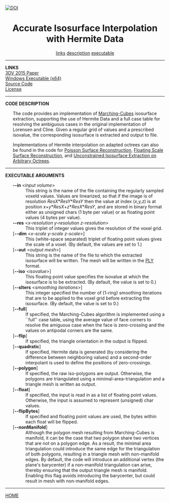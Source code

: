 [![DOI](https://zenodo.org/badge/620314215.svg)](https://zenodo.org/badge/latestdoi/620314215)
<CENTER><H1>Accurate Isosurface Interpolation with Hermite Data</A></H1></CENTER>
<CENTER>
<A HREF="#LINKS">links</A>
<A HREF="#DESCRIPTION">description</A>
<A HREF="#EXECUTABLE">executable</A>
</CENTER>
<HR>
<A NAME="LINKS"><B>LINKS</B></A><br>
<A href="http://www.cs.jhu.edu/~misha/MyPapers/3DV15.pdf">3DV 2015 Paper</A><br>
<A href="IsoSurfaceExtraction.x64.exe">Windows Executable (x64)</A><br>
<A href="IsoSurfaceExtraction.zip">Source Code</A><br>
<A href="license.txt">License</A><br>
<HR>
<A NAME="DESCRIPTION"><B>CODE DESCRIPTION</B></A><br>
<UL>
The code provides an implementation of <A HREF="http://www.cs.jhu.edu/~misha/ReadingSeminar/Papers/Lorensen87.pdf">Marching-Cubes</A> isosurface extraction, supporting the use of Hermite Data and a full case table for resolving the ambiguous cases in the original implementation of Lorensen and Cline. Given a regular grid of values and a prescribed isovalue, the corresponding isosurface is extracted and output to file.
<P>
Implementations of Hermite interpolation on adapted octrees can also be found in the code for <A HREF="http://www.cs.jhu.edu/~misha/Code/PoissonRecon">Poisson Surface Reconstruction</A>, <A HREF="http://www.gris.informatik.tu-darmstadt.de/projects/floating-scale-surface-recon/">Floating Scale Surface Reconstruction</A>, and <A HREF="http://www.cs.jhu.edu/~misha/Code/IsoOctree/">Unconstrained Isosurface Extraction on Arbitrary Octrees</A>.
</UL>
<HR>
<A NAME="EXECUTABLE"><B>EXECUTABLE ARGUMENTS</B></A><br>
<UL>
<DL>

<DT><b>--in</b> &#60;<i>input volume</i>&#62;
<DD> This string is the name of the file containing the regularly sampled voxeld values. Values are linearized, so that if the image is of resolution <I>ResX</I>*<I>ResY</I>*<I>ResY</I> then the value at index (<I>x,y,z</I>) is at position <I>x</I>+<I>y</I>*<I>ResX</I>+<I>z</I>*<I>ResX</I>*<I>ResY</I>, and are stored in binary format either as unsigned chars (1 byte per value)  or as floating point values (4 bytes per value).

<DT><b>--res</b> &#60;<i>x-resolution y-resolution z-resolution</i>&#62;
<DD> This triplet of integer values gives the resolution of the voxel grid.

<DT>[<b>--dim</b> &#60;<i>x-scale y-scale z-scale</i>&#62;]
<DD> This (white-space separated) triplet of floating point values gives the scale of a voxel. (By default, the values are set to 1.)

<DT>[<b>--out</b> &#60;<i>output mesh</i>&#62;]
<DD> This string is the name of the file to which the extracted isosurface will be written. The mesh will be written in the
<A HREF="http://www.cc.gatech.edu/projects/large_models/ply.html">PLY</A> format.

<DT>[<b>--iso</b> &#60;<i>isovalue</i>&#62;]
<DD> This floating point value specifies the isovalue at which the isosurface is to be extracted. (By default, the value is set to 0.)
  
<DT>[<b>--sIters</b> &#60;<i>smoothing iterations</i>&#62;]
<DD> This integer specified the number of (1-ring) smoothing iterations that are to be applied to the voxel grid before extracting the isosurface. (By default, the value is set to 0.)

<DT>[<b>--full</b>]
<DD> If specified, the Marching-Cubes algorithm is implemented using a ``full'' case table, using the average value of face corners to resolve the amiguous case when the face is zero-crossing and the values on antipodal corners are the same.

<DT>[<b>--flip</b>]
<DD> If specified, the triangle orientation in the output is flipped.

<DT>[<b>--quadratic</b>]
<DD> If specified, Hermite data is generated (by considering the difference between neighboring values) and a second-order interpolant is used to define the positions of zero-crossings.

<DT>[<b>--polygon</b>]
<DD> If specified, the raw iso-polygons are output. Otherwise, the polygons are triangulated using a minimal-area-triangulation and a triangle mesh is written as output.
    
<DT>[<b>--float</b>]
<DD> If specified, the input is read in as a list of floating point values. Otherwise, the input is assumed to represent (unsigned) char values.

<DT>[<b>--flipBytes</b>]
<DD> If specified and floating point values are used, the bytes within each float will be flipped.
  
<DT>[<b>--nonManifold</b>]
<DD> Although the polygon mesh resulting from Marching-Cubes is manifold, it can be the case that two polygon share two vertices that are not on a polygon edge. As a result, the minimal area triangulation could introduce the same edge for the triangulation of both polygons, resulting in a triangle mesh with non-manifold edges. By default, the code will introduce an additional vertex (the plane's barycenter) if a non-manifold triangulation can arise, thereby ensuring that the output triangle mesh is manifold. Enabling this flag avoids introducing the barycenter, but could result in mesh with non-manifold edges.

</UL>
<HR>
<A HREF="http://www.cs.jhu.edu/~misha">HOME</A>
